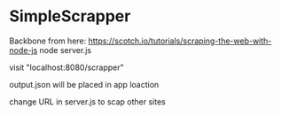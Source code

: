 # SimpleScrapper


Backbone from here: https://scotch.io/tutorials/scraping-the-web-with-node-js
node server.js

visit "localhost:8080/scrapper"

output.json will be placed in app loaction

change URL in server.js to scap other sites

